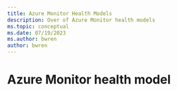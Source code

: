 ```yaml
---
title: Azure Monitor Health Models
description: Over of Azure Monitor health models
ms.topic: conceptual
ms.date: 07/19/2023
ms.author: bwren
author: bwren
---
```


# Azure Monitor health model

